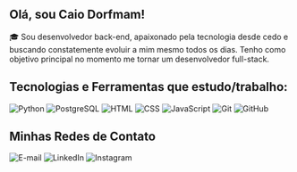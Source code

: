 <h2> Olá, sou Caio Dorfmam!</h2>

<p>
🎓 Sou desenvolvedor back-end, apaixonado pela tecnologia desde cedo e buscando constatemente evoluir a mim mesmo todos os dias. Tenho como objetivo principal no momento me tornar um desenvolvedor full-stack.
</p>

<h2> Tecnologias e Ferramentas que estudo/trabalho: </h2>  

![Python](https://img.shields.io/badge/-Python-3776AB?style=flat&logo=Python&logoColor=white)
![PostgreSQL](https://img.shields.io/badge/-PostgreSQL-336791?style=flat&logo=PostgreSQL&logoColor=white)
![HTML](https://img.shields.io/badge/-HTML-E34F26?style=flat&logo=HTML5&logoColor=white)
![CSS](https://img.shields.io/badge/-CSS-1572B6?style=flat&logo=CSS3&logoColor=white)
![JavaScript](https://img.shields.io/badge/-JavaScript-F7DF1E?style=flat&logo=JavaScript&logoColor=black)
![Git](https://img.shields.io/badge/-Git-F05032?style=flat&logo=Git&logoColor=white)
![GitHub](https://img.shields.io/badge/-GitHub-181717?style=flat&logo=GitHub&logoColor=white)

<h2> Minhas Redes de Contato</h2>

![E-mail](https://img.shields.io/badge/-E--mail-D14836?style=flat&logo=gmail&logoColor=white&link=mailto:contatodorfmam@gmail.com)
![LinkedIn](https://img.shields.io/badge/-LinkedIn-0A66C2?style=flat&logo=LinkedIn&logoColor=white&link=https://www.linkedin.com/in/caio-dorfmam-156a43334)
![Instagram](https://img.shields.io/badge/-Instagram-E4405F?style=flat&logo=Instagram&logoColor=white&link=https://www.instagram.com/syscayus?igsh=MXFjcXc0YTloODAwdQ==)
